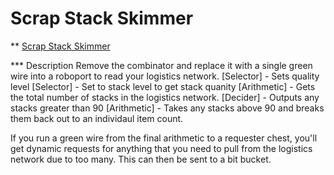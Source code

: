 # Scrap Stack Skimmer

** [Scrap Stack Skimmer](https://factoriobin.com/post/09sq53)

*** Description
Remove the combinator and replace it with a single green wire into a roboport to read your logistics network. 
[Selector] - Sets quality level
[Selector] - Set to stack level to get stack quanity
[Arithmetic] - Gets the total number of stacks in the logistics network.
[Decider] - Outputs any stacks greater than 90
[Arithmetic] - Takes any stacks above 90 and breaks them back out to an individaul item count.

If you run a green wire from the final arithmetic to a requester chest, you'll get dynamic requests for anything that you need to pull from the logistics network due to too many. This can then be sent to a bit bucket.
